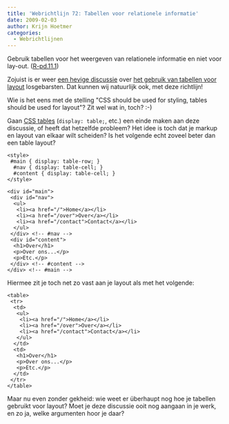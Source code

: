 ```yaml
---
title: 'Webrichtlijn 72: Tabellen voor relationele informatie'
date: 2009-02-03
author: Krijn Hoetmer
categories: 
  - Webrichtlijnen
---
```

Gebruik tabellen voor het weergeven van relationele informatie en niet voor lay-out. ([R-pd.11.1](http://www.webrichtlijnen.nl/handleiding/ontwikkeling/productie/tabellen/relationele-informatie/#r-pd-11-1))

Zojuist is er weer [een hevige discussie](http://rondam.blogspot.com/2009/02/why-css-should-not-be-used-for-layout.html#comments) over [het gebruik van tabellen voor layout](http://www.flownet.com/ron/css-rant.html) losgebarsten. Dat kunnen wij natuurlijk ook, met deze richtlijn!

Wie is het eens met de stelling "CSS should be used for styling, tables should be used for layout"? Zit wel wat in, toch? :-)

Gaan [CSS tables](http://www.sitepoint.com/books/csswrong1/) (`display: table;`, etc.) een einde maken aan deze discussie, of heeft dat hetzelfde probleem? Het idee is toch dat je markup en layout van elkaar wilt scheiden? Is het volgende echt zoveel beter dan een table layout?

```
<style>
 #main { display: table-row; }
  #nav { display: table-cell; }
  #content { display: table-cell; }
</style>

<div id="main">
 <div id="nav">
  <ul>
   <li><a href="/">Home</a></li>
   <li><a href="/over">Over</a></li>
   <li><a href="/contact">Contact</a></li>
  </ul>
 </div> <!-- #nav -->
 <div id="content">
  <h1>Over</h1>
  <p>Over ons...</p>
  <p>Etc.</p>
 </div> <!-- #content -->
</div> <!-- #main -->
```

Hiermee zit je toch net zo vast aan je layout als met het volgende:

```
<table>
 <tr>
  <td>
   <ul>
    <li><a href="/">Home</a></li>
    <li><a href="/over">Over</a></li>
    <li><a href="/contact">Contact</a></li>
   </ul>
  </td>
  <td>
   <h1>Over</h1>
   <p>Over ons...</p>
   <p>Etc.</p>
  </td>
 </tr>
</table>
```

Maar nu even zonder gekheid: wie weet er überhaupt nog hoe je tabellen gebruikt voor layout? Moet je deze discussie ooit nog aangaan in je werk, en zo ja, welke argumenten hoor je daar?
